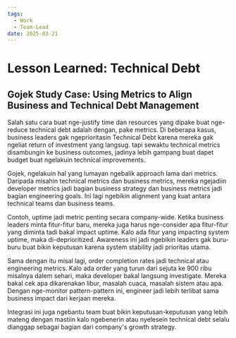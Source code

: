 ```yaml
---
tags:
  - Work
  - Team-Lead
date: 2025-03-21
---
```


# Lesson Learned: Technical Debt

## Gojek Study Case: Using Metrics to Align Business and Technical Debt Management

Salah satu cara buat nge-justify time dan resources yang dipake buat nge-reduce technical debt adalah dengan, pake metrics. Di beberapa kasus, business leaders gak ngeprioritasin Technical Debt karena mereka gak ngeliat return of investment yang langsug. tapi sewaktu technical metrics disambungin ke business outcomes, jadinya lebih gampang buat dapet budget buat ngelakuin technical improvements.

Gojek, ngelakuin hal yang lumayan ngebalik approach lama dari metrics. Daripada misahin technical metrics dan business metrics, mereka ngejadiin developer metrics jadi bagian business strategy dan business metrics jadi bagian engineering goals. Ini lagi ngebikin alignment yang kuat antara technical teams dan business teams.

Contoh, uptime jadi metric penting secara company-wide. Ketika business leaders minta fitur-fitur baru, mereka juga harus nge-consider apa fitur-fitur yang diminta tadi bakal impact uptime. Kalo ada fitur yang impacting system uptime, maka di-deprioritized. Awareness ini jadi ngebikin leaders gak buru-buru buat bikin keputusan karena system stability jadi prioritas utama.

Sama dengan itu misal lagi, order completion rates jadi technical atau engineering metrics. Kalo ada order yang turun dari sejuta ke 900 ribu misalnya dalem sehari, maka developer bakal langsung investigate. Mereka bakal cek apa dikarenakan libur, masalah cuaca, masalah sistem atau apa. Dengan nge-monitor pattern-pattern ini, engineer jadi lebih terlibat sama business impact dari kerjaan mereka.

Integrasi ini juga ngebantu team buat bikin keputusan-keputusan yang lebih mateng dengan mastiin kalo ngebenerin atau nyelesein technical debt selalu dianggap sebagai bagian dari company's growth strategy.
